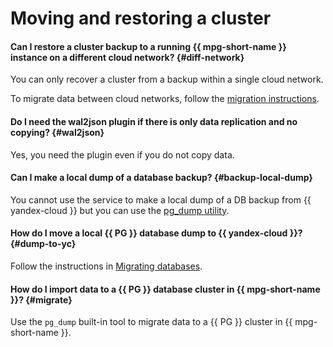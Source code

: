 # Moving and restoring a cluster

#### Can I restore a cluster backup to a running {{ mpg-short-name }} instance on a different cloud network? {#diff-network}

You can only recover a cluster from a backup within a single cloud network.

To migrate data between cloud networks, follow the [migration instructions](../../managed-postgresql/tutorials/replication-overview.md).

#### Do I need the wal2json plugin if there is only data replication and no copying? {#wal2json}

Yes, you need the plugin even if you do not copy data.

#### Can I make a local dump of a database backup? {#backup-local-dump}

You cannot use the service to make a local dump of a DB backup from {{ yandex-cloud }} but you can use the [pg_dump utility](https://www.postgresql.org/docs/9.6/app-pgdump.html).

#### How do I move a local {{ PG }} database dump to {{ yandex-cloud }}? {#dump-to-yc}

Follow the instructions in [Migrating databases](../../managed-postgresql/tutorials/data-migration.md).

#### How do I import data to a {{ PG }} database cluster in {{ mpg-short-name }}? {#migrate}

Use the `pg_dump` built-in tool to migrate data to a {{ PG }} cluster in {{ mpg-short-name }}.
